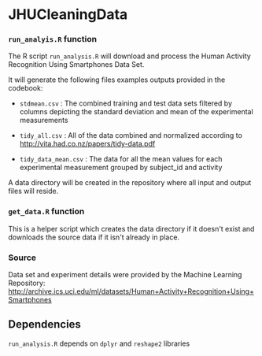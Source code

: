 JHUCleaningData
===============

### `run_analyis.R` function

The R script `run_analysis.R` will download and process the Human Activity Recognition Using Smartphones Data Set.  

It will generate the following files examples outputs provided in the codebook:
- `stdmean.csv` : The combined training and test data sets filtered by columns depicting the standard deviation and mean of the experimental measurements

- `tidy_all.csv` : All of the data combined and normalized according to http://vita.had.co.nz/papers/tidy-data.pdf

- `tidy_data_mean.csv` : The data for all the mean values for each experimental measurement grouped by subject_id and activity

A data directory will be created in the repository where all input and output files will reside.


### `get_data.R` function

This is a helper script which creates the data directory if it doesn't exist and downloads the source data if it isn't already in place.

### Source

Data set and experiment details were provided by the Machine Learning Repository: http://archive.ics.uci.edu/ml/datasets/Human+Activity+Recognition+Using+Smartphones

## Dependencies

`run_analysis.R` depends on `dplyr` and `reshape2` libraries
